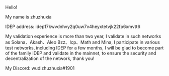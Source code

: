 Hello! 

My name is zhuzhuxia

IDEP address: idep17kwvdnhvy2q0uw7v4heyxtetvjk22fp6xmvtt6

My validation experience is more than two year, I validate in such networks as Solana、Akash、Aleo Bzz、Icp、Math and Mina, I participate in various test networks, 
including IDEP for a few months, I will be glad to become part of the family IDEP and validate in the mainnet, 
to ensure the security and decentralization of the network, thank you!

My Discord: wudizhuzhuxia#1901